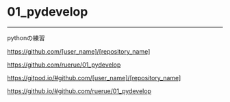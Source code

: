 # 01_pydevelop
---
pythonの練習

https://github.com/[user_name]/[repository_name]

https://github.com/ruerue/01_pydevelop

https://gitpod.io/#github.com/[user_name]/[repository_name]

https://github.io/#github.com/ruerue/01_pydevelop
